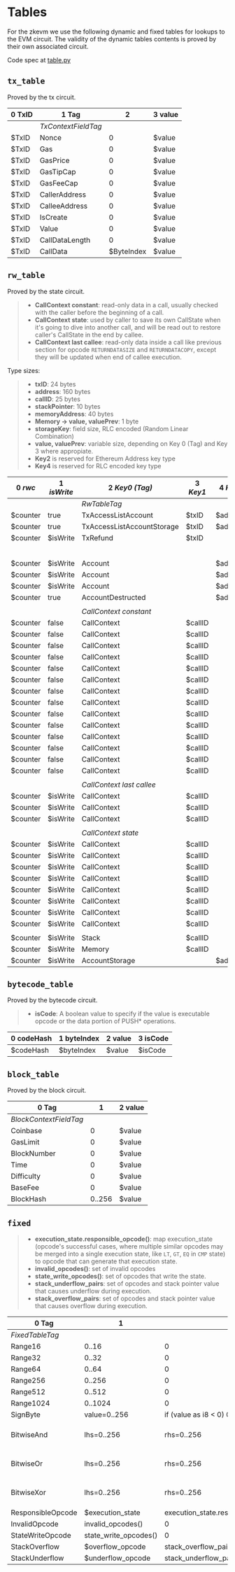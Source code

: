 # Tables

For the zkevm we use the following dynamic and fixed tables for lookups to the EVM circuit.  The validity of the dynamic tables contents is proved by their own associated circuit.

Code spec at [table.py](../src/zkevm_specs/evm/table.py)

## `tx_table`

Proved by the tx circuit.

| 0 TxID | 1 Tag               | 2          | 3 value |
| ---    | ---                 | ---        | ---     |
|        | *TxContextFieldTag* |            |         |
| $TxID  | Nonce               | 0          | $value  |
| $TxID  | Gas                 | 0          | $value  |
| $TxID  | GasPrice            | 0          | $value  |
| $TxID  | GasTipCap           | 0          | $value  |
| $TxID  | GasFeeCap           | 0          | $value  |
| $TxID  | CallerAddress       | 0          | $value  |
| $TxID  | CalleeAddress       | 0          | $value  |
| $TxID  | IsCreate            | 0          | $value  |
| $TxID  | Value               | 0          | $value  |
| $TxID  | CallDataLength      | 0          | $value  |
| $TxID  | CallData            | $ByteIndex | $value  |

## `rw_table`

Proved by the state circuit.

> - **CallContext constant**: read-only data in a call, usually checked with the
>   caller before the beginning of a call.
> - **CallContext state**: used by caller to save its own CallState when it's going
>   to dive into another call, and will be read out to restore caller's
>   CallState in the end by callee.
> - **CallContext last callee**: read-only data inside a call like previous section
>   for opcode `RETURNDATASIZE` and `RETURNDATACOPY`, except they will be
>   updated when end of callee execution.

Type sizes:

> - **txID**: 24 bytes
> - **address**: 160 bytes
> - **callID**: 25 bytes
> - **stackPointer**: 10 bytes
> - **memoryAddress**: 40 bytes
> - **Memory -> value, valuePrev**: 1 byte
> - **storageKey**: field size, RLC encoded (Random Linear Combination)
> - **value, valuePrev**: variable size, depending on Key 0 (Tag) and Key 3 where appropiate.
> - **Key2** is reserved for Ethereum Address key type
> - **Key4** is reserved for RLC encoded key type

| 0 *rwc*  | 1 *isWrite* | 2 *Key0 (Tag)*             | 3 *Key1* | 4 *Key2* | 5 *Key3*                   | 6 *Key4*    | 7 *Value0* | 8 *Value1* | 9 *Aux0* | 10 *Aux1*       |
| -------- | ----------- | -------------------------- | -------- | -------- | -------------------------- | ----------- | ---------  | ---------- | -------- | --------------- |
|          |             | *RwTableTag*               |          |          |                            |             |            |            |          |                 |
| $counter | true        | TxAccessListAccount        | $txID    | $address |                            |             | $value     | $valuePrev | 0        | 0               |
| $counter | true        | TxAccessListAccountStorage | $txID    | $address |                            | $storageKey | $value     | $valuePrev |          | 0               |
| $counter | $isWrite    | TxRefund                   | $txID    |          |                            |             | $value     | $valuePrev | 0        | 0               |
|          |             |                            |          |          |                            |             |            |            |          |                 |
|          |             |                            |          |          | *AccountFieldTag*          |             |            |            |          |                 |
| $counter | $isWrite    | Account                    |          | $address | Nonce                      |             | $value     | $valuePrev | 0        | 0               |
| $counter | $isWrite    | Account                    |          | $address | Balance                    |             | $value     | $valuePrev | 0        | 0               |
| $counter | $isWrite    | Account                    |          | $address | CodeHash                   |             | $value     | $valuePrev | 0        | 0               |
| $counter | true        | AccountDestructed          |          | $address |                            |             | $value     | $valuePrev | 0        | 0               |
|          |             |                            |          |          |                            |             |            |            |          |                 |
|          |             | *CallContext constant*     |          |          | *CallContextFieldTag* (ro) |             |            |            |          |                 |
| $counter | false       | CallContext                | $callID  |          | RwCounterEndOfReversion    |             | $value     | 0          | 0        | 0               |
| $counter | false       | CallContext                | $callID  |          | CallerId                   |             | $value     | 0          | 0        | 0               |
| $counter | false       | CallContext                | $callID  |          | TxId                       |             | $value     | 0          | 0        | 0               |
| $counter | false       | CallContext                | $callID  |          | Depth                      |             | $value     | 0          | 0        | 0               |
| $counter | false       | CallContext                | $callID  |          | CallerAddress              |             | $value     | 0          | 0        | 0               |
| $counter | false       | CallContext                | $callID  |          | CalleeAddress              |             | $value     | 0          | 0        | 0               |
| $counter | false       | CallContext                | $callID  |          | CallDataOffset             |             | $value     | 0          | 0        | 0               |
| $counter | false       | CallContext                | $callID  |          | CallDataLength             |             | $value     | 0          | 0        | 0               |
| $counter | false       | CallContext                | $callID  |          | ReturnDataOffset           |             | $value     | 0          | 0        | 0               |
| $counter | false       | CallContext                | $callID  |          | ReturnDataLength           |             | $value     | 0          | 0        | 0               |
| $counter | false       | CallContext                | $callID  |          | Value                      |             | $value     | 0          | 0        | 0               |
| $counter | false       | CallContext                | $callID  |          | IsSuccess                  |             | $value     | 0          | 0        | 0               |
| $counter | false       | CallContext                | $callID  |          | IsPersistent               |             | $value     | 0          | 0        | 0               |
| $counter | false       | CallContext                | $callID  |          | IsStatic                   |             | $value     | 0          | 0        | 0               |
|          |             |                            |          |          |                            |             |            |            |          |                 |
|          |             | *CallContext last callee*  |          |          | *CallContextFieldTag* (rw) |             |            |            |          |                 |
| $counter | $isWrite    | CallContext                | $callID  |          | LastCalleeId               |             | $value     | 0          | 0        | 0               |
| $counter | $isWrite    | CallContext                | $callID  |          | LastCalleeReturnDataOffset |             | $value     | 0          | 0        | 0               |
| $counter | $isWrite    | CallContext                | $callID  |          | LastCalleeReturnDataLength |             | $value     | 0          | 0        | 0               |
|          |             |                            |          |          |                            |             |            |            |          |                 |
|          |             | *CallContext state*        |          |          | *CallContextFieldTag* (rw) |             |            |            |          |                 |
| $counter | $isWrite    | CallContext                | $callID  |          | IsRoot                     |             | $value     | 0          | 0        | 0               |
| $counter | $isWrite    | CallContext                | $callID  |          | IsCreate                   |             | $value     | 0          | 0        | 0               |
| $counter | $isWrite    | CallContext                | $callID  |          | CodeSource                 |             | $value     | 0          | 0        | 0               |
| $counter | $isWrite    | CallContext                | $callID  |          | ProgramCounter             |             | $value     | 0          | 0        | 0               |
| $counter | $isWrite    | CallContext                | $callID  |          | StackPointer               |             | $value     | 0          | 0        | 0               |
| $counter | $isWrite    | CallContext                | $callID  |          | GasLeft                    |             | $value     | 0          | 0        | 0               |
| $counter | $isWrite    | CallContext                | $callID  |          | MemorySize                 |             | $value     | 0          | 0        | 0               |
| $counter | $isWrite    | CallContext                | $callID  |          | StateWriteCounter          |             | $value     | 0          | 0        | 0               |
|          |             |                            |          |          |                            |             |            |            |          |                 |
| $counter | $isWrite    | Stack                      | $callID  |          | $stackPointer              |             | $value     | 0          | 0        | 0               |
| $counter | $isWrite    | Memory                     | $callID  |          | $memoryAddress             |             | $value     | 0          | 0        | 0               |
| $counter | $isWrite    | AccountStorage             |          | $address |                            | $storageKey | $value     | $valuePrev | $txID    | $CommittedValue |

## `bytecode_table`

Proved by the bytecode circuit.

> - **isCode**: A boolean value to specify if the value is executable opcode or
>   the data portion of PUSH\* operations.

| 0 codeHash | 1 byteIndex | 2 value | 3 isCode |
| ---        | ---         | ---     | ---      |
| $codeHash  | $byteIndex  | $value  | $isCode  |

## `block_table`

Proved by the block circuit.

| 0 Tag                  | 1      | 2 value |
| ---                    | ---    | ---     |
| *BlockContextFieldTag* |        |         |
| Coinbase               | 0      | $value  |
| GasLimit               | 0      | $value  |
| BlockNumber            | 0      | $value  |
| Time                   | 0      | $value  |
| Difficulty             | 0      | $value  |
| BaseFee                | 0      | $value  |
| BlockHash              | 0..256 | $value  |

## `fixed`

> - **execution_state.responsible_opcode()**: map execution_state (opcode's
>   successful cases, where multiple similar opcodes may be merged into a
>   single execution state, like `LT`, `GT`, `EQ` in `CMP` state) to opcode
>   that can generate that execution state.
> - **invalid_opcodes()**: set of invalid opcodes
> - **state_write_opcodes()**: set of opcodes that write the state.
> - **stack_underflow_pairs**: set of opcodes and stack pointer value that
>   causes underflow during execution.
> - **stack_overflow_pairs**: set of opcodes and stack pointer value that
>   causes overflow during execution.

| 0 Tag             | 1                     | 2                                         | 3             |
| ---               | ---                   | ---                                       | ---           |
| *FixedTableTag*   |                       |                                           |               |
| Range16           | 0..16                 | 0                                         | 0             |
| Range32           | 0..32                 | 0                                         | 0             |
| Range64           | 0..64                 | 0                                         | 0             |
| Range256          | 0..256                | 0                                         | 0             |
| Range512          | 0..512                | 0                                         | 0             |
| Range1024         | 0..1024               | 0                                         | 0             |
| SignByte          | value=0..256          | if (value as i8 \< 0) 0xff else 0         | 0             |
| BitwiseAnd        | lhs=0..256            | rhs=0..256                                | $lhs AND $rhs |
| BitwiseOr         | lhs=0..256            | rhs=0..256                                | $lhs OR $rhs  |
| BitwiseXor        | lhs=0..256            | rhs=0..256                                | $lhs XOR $rhs |
| ResponsibleOpcode | $execution_state      | execution_state.responsible_opcode()      | 0             |
| InvalidOpcode     | invalid_opcodes()     | 0                                         | 0             |
| StateWriteOpcode  | state_write_opcodes() | 0                                         | 0             |
| StackOverflow     | $overflow_opcode      | stack_overflow_pairs\[overflow_opcode\]   | 0             |
| StackUnderflow    | $underflow_opcode     | stack_underflow_pairs\[underflow_opcode\] | 0             |
